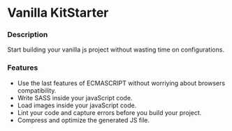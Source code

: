 # Vanilla KitStarter

### Description 

Start building your vanilla js project without wasting time on configurations.

### Features 

* Use the last features of ECMASCRIPT without worriying about browsers compatibility. 
* Write SASS inside your javaScript code.
* Load images inside your javaScript code.
* Lint your code and capture errors before you build your project.
* Compress and optimize the generated JS file.